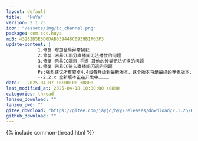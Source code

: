 ```yaml
---
layout: default
title:  "HuYa"
version: 2.1.25
icon: "/assets/img/ic_channel.png"
package: com.ccc.huya
md5: 43282D5E5D6DAB639448C0939B1F03F3
update-content: |
            1.修复 增加全局异常捕获
            2.修复 网易CC部分直播间无法播放的问题
            3.修复 网易CC端游 手游 其他的分类无法切换的问题
            4.修复 网易CC进入直播间闪退的问题
            Ps:强烈建议所有安卓4.4设备升级到最新版本，这个版本将是最终的养老版本，不会更随后续的版本进行升级，感谢大家的支持。
            --2.2.x 全新版本正在开发中…………
date:   2025-04-07 16:00:00 +0800
last_modified_at: 2025-04-18 10:00:00 +0800
categories: thread
lanzou_download: ""
lanzou_pwd: ""
gitee_download: "https://gitee.com/jayjd/hyy/releases/download/2.1.25/HuYa-2.1.25-20250418.apk"
github_download: ""
---
```

{% include common-thread.html %}